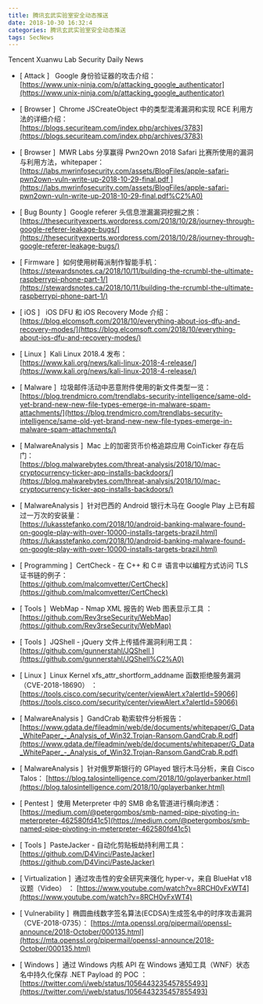 ```yaml
---
title: 腾讯玄武实验室安全动态推送
date: 2018-10-30 16:32:4
categories: 腾讯玄武实验室安全动态推送
tags: SecNews
---
```


Tencent Xuanwu Lab Security Daily News  
* [ Attack ]   Google 身份验证器的攻击介绍：   
[https://www.unix-ninja.com/p/attacking_google_authenticator](https://www.unix-ninja.com/p/attacking_google_authenticator)  

* [ Browser ]  Chrome JSCreateObject 中的类型混淆漏洞和实现 RCE 利用方法的详细介绍：   
[https://blogs.securiteam.com/index.php/archives/3783](https://blogs.securiteam.com/index.php/archives/3783)  

* [ Browser ]  MWR Labs 分享赢得 Pwn2Own 2018 Safari 比赛所使用的漏洞与利用方法，whitepaper：   
[https://labs.mwrinfosecurity.com/assets/BlogFiles/apple-safari-pwn2own-vuln-write-up-2018-10-29-final.pdf ](https://labs.mwrinfosecurity.com/assets/BlogFiles/apple-safari-pwn2own-vuln-write-up-2018-10-29-final.pdf%C2%A0)  

* [ Bug Bounty ]  Google referer 头信息泄漏漏洞挖掘之旅：   
[https://thesecurityexperts.wordpress.com/2018/10/28/journey-through-google-referer-leakage-bugs/](https://thesecurityexperts.wordpress.com/2018/10/28/journey-through-google-referer-leakage-bugs/)  

* [ Firmware ]  如何使用树莓派制作智能手机：   
[https://stewardsnotes.ca/2018/10/11/building-the-rcrumbl-the-ultimate-raspberrypi-phone-part-1/](https://stewardsnotes.ca/2018/10/11/building-the-rcrumbl-the-ultimate-raspberrypi-phone-part-1/)  

* [ iOS ]   iOS DFU 和 iOS Recovery Mode 介绍：   
[https://blog.elcomsoft.com/2018/10/everything-about-ios-dfu-and-recovery-modes/](https://blog.elcomsoft.com/2018/10/everything-about-ios-dfu-and-recovery-modes/)  

* [ Linux ]  Kali Linux 2018.4 发布：   
[https://www.kali.org/news/kali-linux-2018-4-release/](https://www.kali.org/news/kali-linux-2018-4-release/)  

* [ Malware ]  垃圾邮件活动中恶意附件使用的新文件类型一览：   
[https://blog.trendmicro.com/trendlabs-security-intelligence/same-old-yet-brand-new-new-file-types-emerge-in-malware-spam-attachments/](https://blog.trendmicro.com/trendlabs-security-intelligence/same-old-yet-brand-new-new-file-types-emerge-in-malware-spam-attachments/)  

* [ MalwareAnalysis ]  Mac 上的加密货币价格追踪应用 CoinTicker 存在后门：  
[https://blog.malwarebytes.com/threat-analysis/2018/10/mac-cryptocurrency-ticker-app-installs-backdoors/](https://blog.malwarebytes.com/threat-analysis/2018/10/mac-cryptocurrency-ticker-app-installs-backdoors/)  

* [ MalwareAnalysis ]  针对巴西的 Android 银行木马在 Google Play 上已有超过一万次的安装量：   
[https://lukasstefanko.com/2018/10/android-banking-malware-found-on-google-play-with-over-10000-installs-targets-brazil.html](https://lukasstefanko.com/2018/10/android-banking-malware-found-on-google-play-with-over-10000-installs-targets-brazil.html)  

* [ Programming ]  CertCheck - 在 C++ 和 C＃ 语言中以编程方式访问 TLS 证书链的例子：   
[https://github.com/malcomvetter/CertCheck](https://github.com/malcomvetter/CertCheck)  

* [ Tools ]  WebMap - Nmap XML 报告的 Web 图表显示工具 ：   
[https://github.com/Rev3rseSecurity/WebMap](https://github.com/Rev3rseSecurity/WebMap)  

* [ Tools ]  JQShell - jQuery 文件上传插件漏洞利用工具：  
[https://github.com/gunnerstahl/JQShell ](https://github.com/gunnerstahl/JQShell%C2%A0)  

* [ Linux ]  Linux Kernel xfs_attr_shortform_addname 函数拒绝服务漏洞（CVE-2018-18690） ： 
[https://tools.cisco.com/security/center/viewAlert.x?alertId=59066](https://tools.cisco.com/security/center/viewAlert.x?alertId=59066)  

* [ MalwareAnalysis ]  GandCrab 勒索软件分析报告： 
[https://www.gdata.de/fileadmin/web/de/documents/whitepaper/G_Data_WhitePaper_-_Analysis_of_Win32.Trojan-Ransom.GandCrab.R.pdf](https://www.gdata.de/fileadmin/web/de/documents/whitepaper/G_Data_WhitePaper_-_Analysis_of_Win32.Trojan-Ransom.GandCrab.R.pdf)  

* [ MalwareAnalysis ]  针对俄罗斯银行的 GPlayed 银行木马分析，来自 Cisco Talos： 
[https://blog.talosintelligence.com/2018/10/gplayerbanker.html](https://blog.talosintelligence.com/2018/10/gplayerbanker.html)  

* [ Pentest ]  使用 Meterpreter 中的 SMB 命名管道进行横向渗透： 
[https://medium.com/@petergombos/smb-named-pipe-pivoting-in-meterpreter-462580fd41c5](https://medium.com/@petergombos/smb-named-pipe-pivoting-in-meterpreter-462580fd41c5)  

* [ Tools ]  PasteJacker - 自动化剪贴板劫持利用工具： 
[https://github.com/D4Vinci/PasteJacker](https://github.com/D4Vinci/PasteJacker)  

* [ Virtualization ]  通过攻击性的安全研究来强化 hyper-v，来自 BlueHat v18 议题（Video） ： 
[https://www.youtube.com/watch?v=8RCH0vFxWT4](https://www.youtube.com/watch?v=8RCH0vFxWT4)  

* [ Vulnerability ]  椭圆曲线数字签名算法(ECDSA)生成签名中的时序攻击漏洞（CVE-2018-0735）： 
[https://mta.openssl.org/pipermail/openssl-announce/2018-October/000135.html](https://mta.openssl.org/pipermail/openssl-announce/2018-October/000135.html)  

* [ Windows ]  通过 Windows 内核 API 在 Windows 通知工具（WNF）状态名中持久化保存 .NET Payload 的 POC ： 
[https://twitter.com/i/web/status/1056443235457855493](https://twitter.com/i/web/status/1056443235457855493)  

